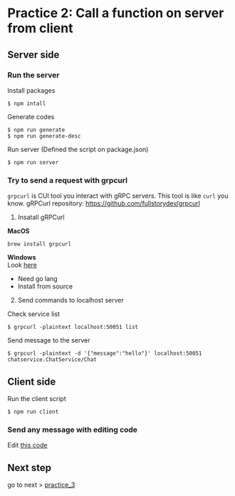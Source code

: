 # Practice 2: Call a function on server from client

## Server side

### Run the server

Install packages

```shell
$ npm intall
```

Generate codes

```shell
$ npm run generate
$ npm run generate-desc
```

Run server (Defined the script on package.json)

```shell
$ npm run server
```

### Try to send a request with grpcurl

`grpcurl` is CUI tool you interact with gRPC servers. This tool is like `curl` you know.
gRPCurl repository: https://github.com/fullstorydev/grpcurl

1. Insatall gRPCurl

**MacOS**

```shell
brew install grpcurl
```

**Windows**  
Look [here](https://qiita.com/yukina-ge/items/a84693f01f3f0edba482)

- Need go lang
- Install from source

2. Send commands to localhost server

Check service list

```shell
$ grpcurl -plaintext localhost:50051 list
```

Send message to the server

```shell
$ grpcurl -plaintext -d '{"message":"hello"}' localhost:50051 chatservice.ChatService/Chat
```

## Client side

Run the client script

```shell
$ npm run client
```

### Send any message with editing code

Edit [this code](/practice_2/client/src/index.ts)

## Next step

go to next > [practice_3](/practice_3/)
